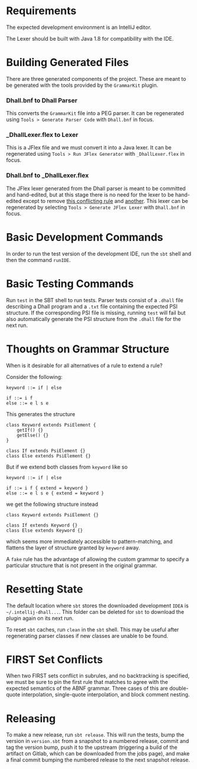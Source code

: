 Requirements
===

The expected development environment is an IntelliJ editor.

The Lexer should be built with Java 1.8 for compatibility with the IDE.

Building Generated Files
===

There are three generated components of the project. These are meant to be generated with the tools provided by the `GrammarKit` plugin.

### Dhall.bnf to Dhall Parser

This converts the `GrammarKit` file into a PEG parser. It can be regenerated using `Tools > Generate Parser Code` with `Dhall.bnf` in focus.

### _DhallLexer.flex to Lexer 

This is a JFlex file and we must convert it into a Java lexer. It can be regenerated using `Tools > Run JFlex Generator` with `_DhallLexer.flex` in focus.

### Dhall.bnf to _DhallLexer.flex

The JFlex lexer generated from the Dhall parser is meant to be committed and hand-edited, but at this stage there is no need for the lexer to be hand-edited except to remove [this conflicting rule](https://github.com/JetBrains/Grammar-Kit/blob/81cbce63ff4d3b908e5be343eeb82b15ec3b51ec/resources/templates/lexer.flex.template#L25-L26) and [another](https://github.com/JetBrains/Grammar-Kit/blob/81cbce63ff4d3b908e5be343eeb82b15ec3b51ec/resources/templates/lexer.flex.template#L35). This lexer can be regenerated by selecting `Tools > Generate JFlex Lexer` with `Dhall.bnf` in focus.


Basic Development Commands
===
In order to run the test version of the development IDE, run the `sbt` shell and then the command `runIDE`.

Basic Testing Commands
===

Run `test` in the SBT shell to run tests. Parser tests consist of a `.dhall` file describing a Dhall program and a `.txt` file containing the expected PSI structure. If the corresponding PSI file is missing, running `test` will fail but also automatically generate the PSI structure from the `.dhall` file for the next run.

Thoughts on Grammar Structure
===

When is it desirable for all alternatives of a rule to extend a rule?

Consider the following:
```
keyword ::= if | else

if ::= i f
else ::= e l s e
```

This generates the structure

```
class Keyword extends PsiElement {
    getIf() {}
    getElse() {}
}

class If extends PsiElement {}
class Else extends PsiElement {}
```

But if we extend both classes from `keyword` like so
```
keyword ::= if | else

if ::= i f { extend = keyword }
else ::= e l s e { extend = keyword }
```

we get the following structure instead
```
class Keyword extends PsiElement {}

class If extends Keyword {}
class Else extends Keyword {}
```

which seems more immediately accessible to pattern-matching, and flattens the layer of structure granted by `keyword` away.

A `fake` rule has the advantage of allowing the custom grammar to specify a particular structure that is not present in the original grammar.

Resetting State
===

The default location where `sbt` stores the downloaded development `IDEA` is `~/.intellij-dhall...`. This folder can be deleted for `sbt` to download the plugin again on its next run.

To reset `sbt` caches, run `clean` in the `sbt` shell. This may be useful after regenerating parser classes if new classes are unable to be found.

FIRST Set Conflicts
===
When two FIRST sets conflict in subrules, and no backtracking is specified, we must be sure to pin the first rule that matches to agree with the expected semantics of the ABNF grammar. Three cases of this are double-quote interpolation, single-quote interpolation, and block comment nesting.


Releasing
===

To make a new release, run `sbt release`. This will run the tests, bump the version in `version.sbt` from a snapshot to a numbered release, commit and tag the version bump, push it to the upstream (triggering a build of the artifact on Gitlab, which can be downloaded from the jobs page), and make a final commit bumping the numbered release to the next snapshot release.  
